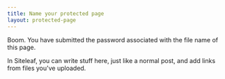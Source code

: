 ```yaml
---
title: Name your protected page
layout: protected-page
---
```


Boom. You have submitted the password associated with the file name of this page.

In Siteleaf, you can write stuff here, just like a normal post, and add links from files you've uploaded.